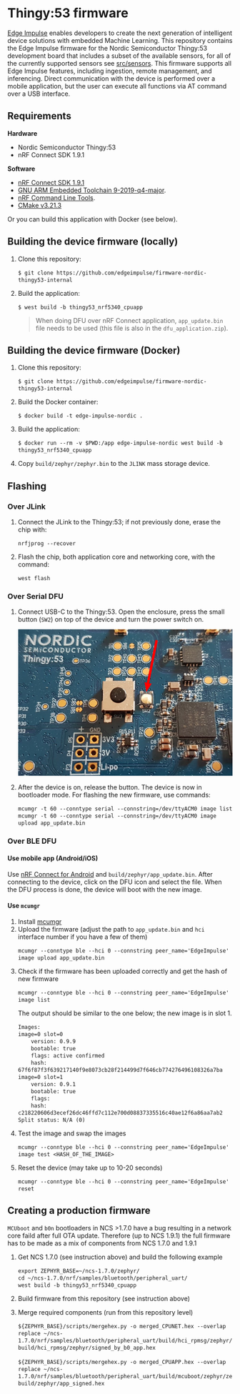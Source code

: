 # Thingy:53 firmware

[Edge Impulse](https://www.edgeimpulse.com) enables developers to create the next generation of intelligent device solutions with embedded Machine Learning. This repository contains the Edge Impulse firmware for the Nordic Semiconductor Thingy:53 development board that includes a subset of the available sensors, for all of the currently supported sensors see [src/sensors](https://github.com/edgeimpulse/firmware-nordic-thingy53/tree/main/src/sensors). This firmware supports all Edge Impulse features, including ingestion, remote management, and inferencing. Direct communication with the device is performed over a mobile application, but the user can execute all functions via AT command over a USB interface. 

## Requirements

**Hardware**

* Nordic Semiconductor Thingy:53
* nRF Connect SDK 1.9.1

**Software**

* [nRF Connect SDK 1.9.1](https://www.nordicsemi.com/Software-and-tools/Software/nRF-Connect-SDK)
* [GNU ARM Embedded Toolchain 9-2019-q4-major](https://developer.arm.com/tools-and-software/open-source-software/developer-tools/gnu-toolchain/gnu-rm/downloads).
* [nRF Command Line Tools](https://www.nordicsemi.com/Software-and-tools/Development-Tools/nRF-Command-Line-Tools/Download).
* [CMake v3.21.3](https://cmake.org/download/)

Or you can build this application with Docker (see below).

## Building the device firmware (locally)

1. Clone this repository:

    ```
    $ git clone https://github.com/edgeimpulse/firmware-nordic-thingy53-internal
    ```

2. Build the application:

    ```
    $ west build -b thingy53_nrf5340_cpuapp
    ```

    > When doing DFU over nRF Connect application, `app_update.bin` file needs to be used (this file is also in the `dfu_application.zip`).

## Building the device firmware (Docker)

1. Clone this repository:

    ```
    $ git clone https://github.com/edgeimpulse/firmware-nordic-thingy53-internal
    ```

1. Build the Docker container:

    ```
    $ docker build -t edge-impulse-nordic .
    ```

1. Build the application:

    ```
    $ docker run --rm -v $PWD:/app edge-impulse-nordic west build -b thingy53_nrf5340_cpuapp
    ```

1. Copy `build/zephyr/zephyr.bin` to the `JLINK` mass storage device.

## Flashing

### Over JLink

1. Connect the JLink to the Thingy:53; if not previously done, erase the chip with:

    ```
    nrfjprog --recover
    ```  

1. Flash the chip, both application core and networking core, with the command: 

    ```
    west flash
    ```

### Over Serial DFU

1. Connect USB-C to the Thingy:53. Open the enclosure, press the small button (`SW2`) on top of the device and turn the power switch on.

    ![Recovery button location](./docs/recovery-button.png)

1. After the device is on, release the button. The device is now in bootloader mode. For flashing the new firmware, use commands:

    ```
    mcumgr -t 60 --conntype serial --connstring=/dev/ttyACM0 image list
    mcumgr -t 60 --conntype serial --connstring=/dev/ttyACM0 image upload app_update.bin
    ```

### Over BLE DFU

#### Use mobile app (Android/iOS)

Use [nRF Connect for Android](https://play.google.com/store/apps/details?id=no.nordicsemi.android.mcp) and `build/zephyr/app_update.bin`. After connecting to the device, click on the DFU icon and select the file. When the DFU process is done, the device will boot with the new image. 

#### Use `mcumgr`

1. Install [mcumgr](https://docs.zephyrproject.org/latest/guides/device_mgmt/mcumgr.html)
1. Upload the firmware (adjust the path to `app_update.bin` and `hci` interface number if you have a few of them)
    ```
    mcumgr --conntype ble --hci 0 --connstring peer_name='EdgeImpulse' image upload app_update.bin
    ```
1. Check if the firmware has been uploaded correctly and get the hash of new firmware
    ```
    mcumgr --conntype ble --hci 0 --connstring peer_name='EdgeImpulse' image list
    ```
    The output should be similar to the one below; the new image is in slot 1.
    ```
    Images:
    image=0 slot=0
        version: 0.9.9
        bootable: true
        flags: active confirmed
        hash: 67f6f87f3f639217140f9e8073cb28f214499d7f646cb774276496108326a7ba
    image=0 slot=1
        version: 0.9.1
        bootable: true
        flags: 
        hash: c218220606d3ecef26dc46ffd7c112e700d08837335516c40ae12f6a86aa7ab2
    Split status: N/A (0)
    ```
1. Test the image and swap the images
    ```
    mcumgr --conntype ble --hci 0 --connstring peer_name='EdgeImpulse' image test <HASH_OF_THE_IMAGE>
    ```
1. Reset the device (may take up to 10-20 seconds)
    ```
    mcumgr --conntype ble --hci 0 --connstring peer_name='EdgeImpulse' reset
    ```

## Creating a production firmware

`MCUboot` and `b0n` bootloaders in NCS >1.7.0 have a bug resulting in a network core faild after full OTA update. Therefore (up to NCS 1.9.1) the full firmware has to be made as a mix of components from NCS 1.7.0 and 1.9.1

1. Get NCS 1.7.0 (see instruction above) and build the following example

    ```
    export ZEPHYR_BASE=~/ncs-1.7.0/zephyr/
    cd ~/ncs-1.7.0/nrf/samples/bluetooth/peripheral_uart/
    west build -b thingy53_nrf5340_cpuapp
    ```

1. Build firmware from this repository (see instruction above)
1. Merge required components (run from this repository level)

    ```
    ${ZEPHYR_BASE}/scripts/mergehex.py -o merged_CPUNET.hex --overlap replace ~/ncs-1.7.0/nrf/samples/bluetooth/peripheral_uart/build/hci_rpmsg/zephyr/b0n_container.hex build/hci_rpmsg/zephyr/signed_by_b0_app.hex

    ${ZEPHYR_BASE}/scripts/mergehex.py -o merged_CPUAPP.hex --overlap replace ~/ncs-1.7.0/nrf/samples/bluetooth/peripheral_uart/build/mcuboot/zephyr/zephyr.hex build/zephyr/app_signed.hex
    ```
